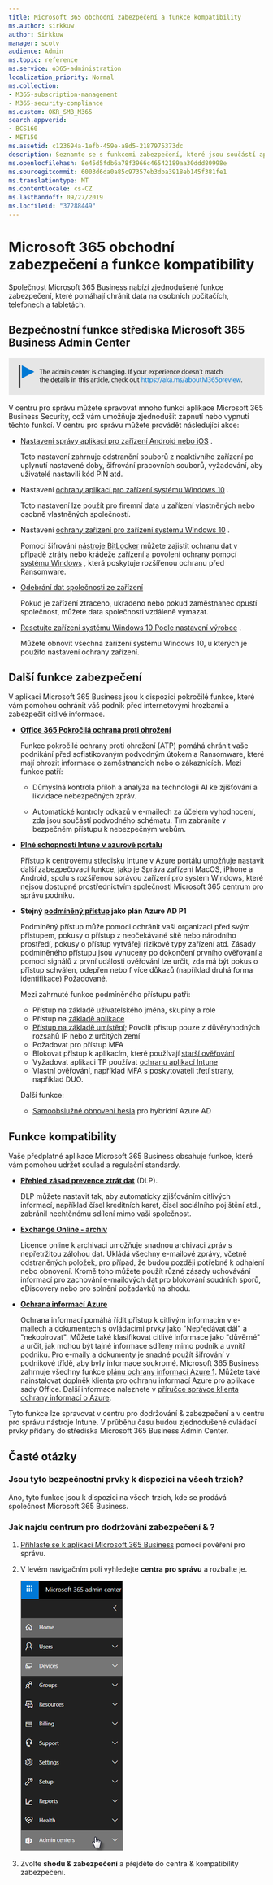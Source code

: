 ```yaml
---
title: Microsoft 365 obchodní zabezpečení a funkce kompatibility
ms.author: sirkkuw
author: Sirkkuw
manager: scotv
audience: Admin
ms.topic: reference
ms.service: o365-administration
localization_priority: Normal
ms.collection:
- M365-subscription-management
- M365-security-compliance
ms.custom: OKR_SMB_M365
search.appverid:
- BCS160
- MET150
ms.assetid: c123694a-1efb-459e-a8d5-2187975373dc
description: Seznamte se s funkcemi zabezpečení, které jsou součástí aplikace Microsoft 365 Business.
ms.openlocfilehash: 8e45d5fdb6a78f3966c46542189aa30ddd80998e
ms.sourcegitcommit: 6003d6da0a85c97357eb3dba3918eb145f381fe1
ms.translationtype: MT
ms.contentlocale: cs-CZ
ms.lasthandoff: 09/27/2019
ms.locfileid: "37288449"
---
```

# <a name="microsoft-365-business-security-and-compliance-features"></a>Microsoft 365 obchodní zabezpečení a funkce kompatibility

Společnost Microsoft 365 Business nabízí zjednodušené funkce zabezpečení, které pomáhají chránit data na osobních počítačích, telefonech a tabletách.
    
## <a name="microsoft-365-business-admin-center-security-features"></a>Bezpečnostní funkce střediska Microsoft 365 Business Admin Center

[![Popisek vám dá vědět, že se centrum pro správu mění a další podrobnosti naleznete na aka.ms/aboutM365preview.](media/m365admincenterchanging.png)](https://docs.microsoft.com/office365/admin/microsoft-365-admin-center-preview)

V centru pro správu můžete spravovat mnoho funkcí aplikace Microsoft 365 Business Security, což vám umožňuje zjednodušit zapnutí nebo vypnutí těchto funkcí. V centru pro správu můžete provádět následující akce:
  
  
- [Nastavení správy aplikací pro zařízení Android nebo iOS](app-protection-settings-for-android-and-ios.md) . 
    
    Toto nastavení zahrnuje odstranění souborů z neaktivního zařízení po uplynutí nastavené doby, šifrování pracovních souborů, vyžadování, aby uživatelé nastavili kód PIN atd.
    
- Nastavení [ochrany aplikací pro zařízení systému Windows 10](protection-settings-for-windows-10-devices.md) . 
    
    Toto nastavení lze použít pro firemní data u zařízení vlastněných nebo osobně vlastněných společností.
    
- Nastavení [ochrany zařízení pro zařízení systému Windows 10](protection-settings-for-windows-10-pcs.md) . 
    
    Pomocí šifrování [nástroje BitLocker](https://go.microsoft.com/fwlink/p/?linkid=871405) můžete zajistit ochranu dat v případě ztráty nebo krádeže zařízení a povolení ochrany pomocí [systému Windows](https://go.microsoft.com/fwlink/p/?linkid=871404) , která poskytuje rozšířenou ochranu před Ransomware. 
    
- [Odebrání dat společnosti ze zařízení](remove-company-data.md)
    
    Pokud je zařízení ztraceno, ukradeno nebo pokud zaměstnanec opustí společnost, můžete data společnosti vzdáleně vymazat.
    
- [Resetujte zařízení systému Windows 10 Podle nastavení výrobce](reset-devices-to-factory-settings.md) . 
    
    Můžete obnovit všechna zařízení systému Windows 10, u kterých je použito nastavení ochrany zařízení.
    
## <a name="additional-security-features"></a>Další funkce zabezpečení 

V aplikaci Microsoft 365 Business jsou k dispozici pokročilé funkce, které vám pomohou ochránit váš podnik před internetovými hrozbami a zabezpečit citlivé informace.
  
- **[Office 365 Pokročilá ochrana proti ohrožení](https://support.office.com/article/e100fe7c-f2a1-4b7d-9e08-622330b83653)**
    
    Funkce pokročilé ochrany proti ohrožení (ATP) pomáhá chránit vaše podnikání před sofistikovaným podvodným útokem a Ransomware, které mají ohrozit informace o zaměstnancích nebo o zákaznících. Mezi funkce patří:
    
  - Důmyslná kontrola příloh a analýza na technologii AI ke zjišťování a likvidace nebezpečných zpráv.
    
  - Automatické kontroly odkazů v e-mailech za účelem vyhodnocení, zda jsou součástí podvodného schématu. Tím zabráníte v bezpečném přístupu k nebezpečným webům.

- **[Plné schopnosti Intune v azurově portálu](https://go.microsoft.com/fwlink/p/?linkid=871403)**
    
    Přístup k centrovému středisku Intune v Azure portálu umožňuje nastavit další zabezpečovací funkce, jako je Správa zařízení MacOS, iPhone a Android, spolu s rozšířenou správou zařízení pro systém Windows, které nejsou dostupné prostřednictvím společnosti Microsoft 365 centrum pro správu podniku.
- **Stejný [podmíněný přístup](https://docs.microsoft.com/en-us/azure/active-directory/conditional-access/overview) jako plán Azure AD P1**

    Podmíněný přístup může pomoci ochránit vaši organizaci před svým přístupem, pokusy o přístup z neočekávané sítě nebo národního prostředí, pokusy o přístup vytvářejí rizikové typy zařízení atd. Zásady podmíněného přístupu jsou vynuceny po dokončení prvního ověřování a pomocí signálů z první události ověřování lze určit, zda má být pokus o přístup schválen, odepřen nebo f více důkazů (například druhá forma identifikace) Požadované.

    Mezi zahrnuté funkce podmíněného přístupu patří:

    - Přístup na základě uživatelského jména, skupiny a role
    - Přístup na [základě aplikace](https://docs.microsoft.com/azure/active-directory/conditional-access/app-based-conditional-access) 
    - [Přístup na základě umístění](https://docs.microsoft.com/azure/active-directory/authentication/howto-registration-mfa-sspr-combined#conditional-access-policies-for-combined-registration);  Povolit přístup pouze z důvěryhodných rozsahů IP nebo z určitých zemí 
    - Požadovat pro přístup MFA
    - Blokovat přístup k aplikacím, které používají [starší ověřování](https://docs.microsoft.com/azure/active-directory/conditional-access/block-legacy-authentication)
    - Vyžadovat aplikaci TP používat [ochranu aplikací Intune](https://docs.microsoft.com/azure/active-directory/conditional-access/app-protection-based-conditional-access)
    - Vlastní ověřování, například MFA s poskytovateli třetí strany, například DUO.
   
    Další funkce:
    - [Samoobslužné obnovení hesla](https://docs.microsoft.com/azure/active-directory/authentication/concept-sspr-customization) pro hybridní Azure AD
    
## <a name="compliance-features"></a>Funkce kompatibility

Vaše předplatné aplikace Microsoft 365 Business obsahuje funkce, které vám pomohou udržet soulad a regulační standardy.

- **[Přehled zásad prevence ztrát dat](https://support.office.com/article/1966b2a7-d1e2-4d92-ab61-42efbb137f5e)** (DLP). 
    
    DLP můžete nastavit tak, aby automaticky zjišťováním citlivých informací, například čísel kreditních karet, čísel sociálního pojištění atd., zabránil nechtěnému sdílení mimo vaši společnost.
    
- **[Exchange Online - archiv](https://products.office.com/exchange/microsoft-exchange-online-archiving-email)**
    
    Licence online k archivaci umožňuje snadnou archivaci zpráv s nepřetržitou zálohou dat. Ukládá všechny e-mailové zprávy, včetně odstraněných položek, pro případ, že budou později potřebné k odhalení nebo obnovení. Kromě toho můžete použít různé zásady uchovávání informací pro zachování e-mailových dat pro blokování soudních sporů, eDiscovery nebo pro splnění požadavků na shodu.
    
- **[Ochrana informací Azure](https://go.microsoft.com/fwlink/p/?linkid=871406)**
    
    Ochrana informací pomáhá řídit přístup k citlivým informacím v e-mailech a dokumentech s ovládacími prvky jako "Nepředávat dál" a "nekopírovat". Můžete také klasifikovat citlivé informace jako "důvěrné" a určit, jak mohou být tajné informace sdíleny mimo podnik a uvnitř podniku. Pro e-maily a dokumenty je snadné použít šifrování v podnikové třídě, aby byly informace soukromé. Microsoft 365 Business zahrnuje všechny funkce [plánu ochrany informací Azure 1](https://go.microsoft.com/fwlink/p/?linkid=871407). Můžete také nainstalovat doplněk klienta pro ochranu informací Azure pro aplikace sady Office. Další informace naleznete v [příručce správce klienta ochrany informací o Azure](https://docs.microsoft.com/azure/information-protection/rms-client/client-admin-guide).

Tyto funkce lze spravovat v centru pro dodržování &amp; zabezpečení a v centru pro správu nástroje Intune. V průběhu času budou zjednodušené ovládací prvky přidány do střediska Microsoft 365 Business Admin Center.
  
    
## <a name="faq"></a>Časté otázky

 ### <a name="are-these-security-features-available-in-all-markets"></a>Jsou tyto bezpečnostní prvky k dispozici na všech trzích?
  
Ano, tyto funkce jsou k dispozici na všech trzích, kde se prodává společnost Microsoft 365 Business.
  
### <a name="how-do-i-find-the-security-amp-compliance-center"></a>Jak najdu centrum pro dodržování zabezpečení &amp; ?
  
1. [Přihlaste se k aplikaci Microsoft 365 Business](https://portal.microsoft.com/) pomocí pověření pro správu. 
    
2. V levém navigačním poli vyhledejte **centra pro správu** a rozbalte je. 
    
    ![V levém navigačním středisku v centru Microsoft 365 Admin Center zvolte centrum pro správu.](media/fa4484f8-c637-45fd-a7bd-bdb3abfd6c03.png)
  
3. Zvolte **shodu &amp; zabezpečení** a přejděte do centra &amp; kompatibility zabezpečení.